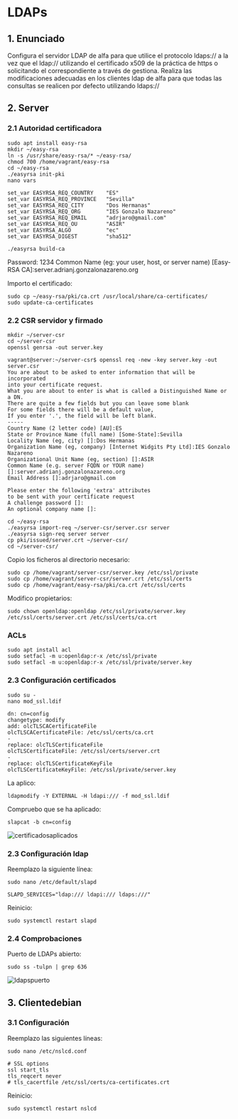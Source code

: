 # LDAPs

## 1. Enunciado

Configura el servidor LDAP de alfa para que utilice el protocolo ldaps:// a la vez que el ldap:// utilizando el certificado x509 de la práctica de https o solicitando el correspondiente a través de gestiona. Realiza las modificaciones adecuadas en los clientes ldap de alfa para que todas las consultas se realicen por defecto utilizando ldaps://

## 2. Server

### 2.1 Autoridad certificadora

```shell
sudo apt install easy-rsa
mkdir ~/easy-rsa
ln -s /usr/share/easy-rsa/* ~/easy-rsa/
chmod 700 /home/vagrant/easy-rsa
cd ~/easy-rsa
./easyrsa init-pki
nano vars
```

```shell
set_var EASYRSA_REQ_COUNTRY    "ES"
set_var EASYRSA_REQ_PROVINCE   "Sevilla"
set_var EASYRSA_REQ_CITY       "Dos Hermanas"
set_var EASYRSA_REQ_ORG        "IES Gonzalo Nazareno"
set_var EASYRSA_REQ_EMAIL      "adrjaro@gmail.com"
set_var EASYRSA_REQ_OU         "ASIR"
set_var EASYRSA_ALGO           "ec"
set_var EASYRSA_DIGEST         "sha512"
```

```shell
./easyrsa build-ca
```

Password: 1234
Common Name (eg: your user, host, or server name) [Easy-RSA CA]:server.adrianj.gonzalonazareno.org

Importo el certificado:

```shell
sudo cp ~/easy-rsa/pki/ca.crt /usr/local/share/ca-certificates/
sudo update-ca-certificates
```

### 2.2 CSR servidor y firmado

```shell
mkdir ~/server-csr
cd ~/server-csr
openssl genrsa -out server.key
```

```shell
vagrant@server:~/server-csr$ openssl req -new -key server.key -out server.csr
You are about to be asked to enter information that will be incorporated
into your certificate request.
What you are about to enter is what is called a Distinguished Name or a DN.
There are quite a few fields but you can leave some blank
For some fields there will be a default value,
If you enter '.', the field will be left blank.
-----
Country Name (2 letter code) [AU]:ES
State or Province Name (full name) [Some-State]:Sevilla
Locality Name (eg, city) []:Dos Hermanas
Organization Name (eg, company) [Internet Widgits Pty Ltd]:IES Gonzalo Nazareno
Organizational Unit Name (eg, section) []:ASIR
Common Name (e.g. server FQDN or YOUR name) []:server.adrianj.gonzalonazareno.org
Email Address []:adrjaro@gmail.com

Please enter the following 'extra' attributes
to be sent with your certificate request
A challenge password []:
An optional company name []:
```

```shell
cd ~/easy-rsa
./easyrsa import-req ~/server-csr/server.csr server
./easyrsa sign-req server server
cp pki/issued/server.crt ~/server-csr/
cd ~/server-csr/
```

Copio los ficheros al directorio necesario:

```shell
sudo cp /home/vagrant/server-csr/server.key /etc/ssl/private
sudo cp /home/vagrant/server-csr/server.crt /etc/ssl/certs
sudo cp /home/vagrant/easy-rsa/pki/ca.crt /etc/ssl/certs
```

Modifico propietarios:

```shell
sudo chown openldap:openldap /etc/ssl/private/server.key /etc/ssl/certs/server.crt /etc/ssl/certs/ca.crt
```

### ACLs

```shell
sudo apt install acl
sudo setfacl -m u:openldap:r-x /etc/ssl/private
sudo setfacl -m u:openldap:r-x /etc/ssl/private/server.key
```









### 2.3 Configuración certificados

```shell
sudo su -
nano mod_ssl.ldif
```

```shell
dn: cn=config
changetype: modify
add: olcTLSCACertificateFile
olcTLSCACertificateFile: /etc/ssl/certs/ca.crt
-
replace: olcTLSCertificateFile
olcTLSCertificateFile: /etc/ssl/certs/server.crt
-
replace: olcTLSCertificateKeyFile
olcTLSCertificateKeyFile: /etc/ssl/private/server.key
```

La aplico:

```shell
ldapmodify -Y EXTERNAL -H ldapi:/// -f mod_ssl.ldif
```

Compruebo que se ha aplicado:

```shell
slapcat -b cn=config
```

![certificadosaplicados](https://i.imgur.com/I5s3MNw.png)

### 2.3 Configuración ldap

Reemplazo la siguiente línea:

```shell
sudo nano /etc/default/slapd
```

```shell
SLAPD_SERVICES="ldap:/// ldapi:/// ldaps:///"
```

Reinicio:

```shell
sudo systemctl restart slapd
```

### 2.4 Comprobaciones

Puerto de LDAPs abierto:

```shell
sudo ss -tulpn | grep 636
```

![ldapspuerto](https://i.imgur.com/WXkopWr.png)
























## 3. Clientedebian

### 3.1 Configuración

Reemplazo las siguientes líneas:

```shell
sudo nano /etc/nslcd.conf
```

```shell
# SSL options
ssl start_tls
tls_reqcert never
# tls_cacertfile /etc/ssl/certs/ca-certificates.crt
```

Reinicio:

```shell
sudo systemctl restart nslcd
```



























